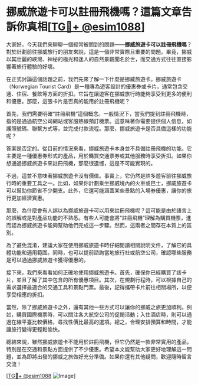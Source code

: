 # 挪威旅遊卡可以註冊飛機嗎？這篇文章告訴你真相[[TG💪+ @esim1088](https://t.me/s/esim1088)]

大家好，今天我們來聊聊一個經常被問到的問題——**挪威旅遊卡可以註冊飛機嗎**？對於計劃前往挪威旅行的朋友來說，這是一個非常實際且重要的問題。畢竟，挪威以其壯麗的峽灣、神秘的極光和迷人的自然景觀聞名於世，而交通方式往往直接影響著旅行體驗的好壞。

在正式討論這個話題之前，我們先來了解一下什麼是挪威旅遊卡。挪威旅遊卡（Norwegian Tourist Card）是一種專為遊客設計的優惠券或卡片，通常包含交通、住宿、餐飲等方面的折扣。它旨在讓遊客在挪威旅行時能夠享受到更多的便利和優惠。那麼，這張卡片是否真的能用於註冊飛機呢？

首先，我們需要明確“註冊飛機”這個概念。一般情況下，當我們提到註冊飛機時，指的是通過航空公司網站或客服熱線預訂機票。這意味著你需要提供個人信息，如護照號碼、聯繫方式等，並完成付款流程。那麼，挪威旅遊卡是否具備這樣的功能呢？

答案是否定的。從目前的情況來看，挪威旅遊卡本身並不具備註冊飛機的功能。它主要是一種優惠券形式的產品，用於購買交通票券或其他服務時享受折扣。如果你想通過挪威旅遊卡來註冊飛機，那麼很遺憾，這是不可能實現的。

不過，這並不意味著挪威旅遊卡沒有價值。事實上，它仍然是許多遊客前往挪威旅行時的重要工具之一。比如，如果你計劃乘坐挪威境內的火車或巴士，挪威旅遊卡可以幫助你節省不少開支。此外，它還可能涵蓋某些景點的入場券優惠，讓你的旅行更加經濟實惠。

那麼，為什麼會有人誤以為挪威旅遊卡可以用來註冊飛機呢？這可能是由於語言上的誤解或是對產品功能的不熟悉。有些人可能會將“註冊飛機”理解為購買機票，進而認為挪威旅遊卡能夠幫助他們完成這一步驟。然而，這兩者之間存在本質上的區別。

為了避免混淆，建議大家在使用挪威旅遊卡時仔細閱讀相關說明文件，了解它的具體功能和適用範圍。同時，也可以提前諮詢當地旅行社或航空公司，確認哪些服務是可以通過挪威旅遊卡獲得優惠的。

接下來，我們來看看如何正確地使用挪威旅遊卡。首先，確保你已經購買了該卡片，並且了解了其中包含的所有優惠項目。其次，在規劃行程時，可以根據自己的需求選擇最適合的交通工具和景點門票。最後，記得攜帶卡片前往相關場所，以便享受相應的折扣。

當然，除了挪威旅遊卡之外，還有其他一些方式可以讓你的挪威之旅更加順利。例如，購買國際機票時，可以關注各大航空公司的促銷活動；入住酒店時，則可以通過在線平臺比較價格，尋找性價比最高的選項。總之，合理安排預算和時間，才能讓旅行變得更輕鬆愉快。

總結來說，雖然挪威旅遊卡不能用於註冊飛機，但它仍然是一款非常實用的產品，特別是在交通和景點方面提供了不少優惠。希望本文能幫助大家更好地理解這一問題，並為即將出發的挪威之旅做好充分準備。如果你還有其他疑問，歡迎隨時留言交流！

[[TG💪+ @esim1088](https://t.me/s/esim1088) ![Image](https://i.postimg.cc/4NQfJmqS/Snipaste-2025-05-13-00-14-12.png)]